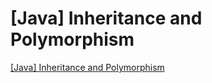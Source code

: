 # [Java] Inheritance and Polymorphism
[[Java] Inheritance and Polymorphism](https://aiwithcloud.com/2022/09/19/java_inheritance_and_polymorphism/)